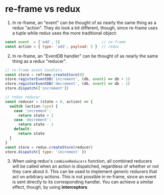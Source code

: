 # re-frame vs redux

1. In re-frame, an "event" can be thought of as nearly the same thing as a redux "action". They do look a bit different, though, since re-frame uses a tuple while redux uses the more traditional object:

```js
const event  = ['add', 5]                   // re-frame
const action = { type: 'add', payload: 5 }  // redux
```

2. In re-frame, an "EventDB handler" can be thought of as nearly the same thing as a redux "reducer".

```js
// re-frame event handlers
const store = reframe.createStore(0)
store.registerEventDB('increment', (db, event) => db + 1)
store.registerEventDB('decrement', (db, event) => db - 1)
store.dispatch(['increment'])

// redux reducer
const reducer = (state = 0, action) => {
  switch (action.type) {
    case 'increment':
      return state + 1
    case 'decrement':
      return state - 1
    default:
      return state
  }
}
const store = redux.createStore(reducer)
store.dispatch({ type: 'increment' })
```

3. When using redux's `combineReducers` function, all combined reducers will be called when an action is dispatched, regardless of whether or not they care about it. This can be used to implement generic reducers that act on arbitrary actions. This is not possible in re-frame, since an event is sent directly to its corresponding handler. You can achieve a similar effect, though, by using **interceptors**.
